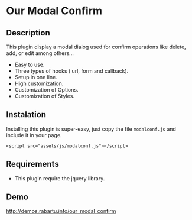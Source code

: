 # Our Modal Confirm

## Description

This plugin display a modal dialog used for confirm operations like delete, add, or edit among others...


* Easy to use.
* Three types of hooks ( url, form and callback).
* Setup in one line.
* High customization.
* Customization of Options.
* Customization of Styles.

## Instalation

Installing this plugin is super-easy, just copy the file `modalconf.js` and include it in your page.

`<script src="assets/js/modalconf.js"></script>`

## Requirements

* This plugin require the jquery library.

## Demo

http://demos.rabartu.info/our_modal_confirm